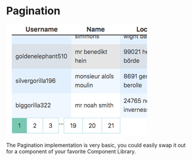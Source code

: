 # Pagination

![](../../images/Pagination.png)

The Pagination implementation is very basic, you could easily swap it out for a component of your favorite Component Library.